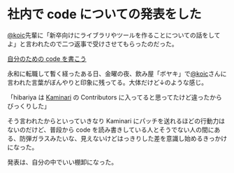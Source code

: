 # 社内で code についての発表をした

[@koic](https://twitter.com/koic)先輩に「新卒向けにライブラリやツールを作ることについての話をしてよ」と言われたので二つ返事で受けさせてもらったのだった。

[自分のための code を書こう](https://speakerdeck.com/u/hibariya/p/code)

永和に転職して暫く経ったある日、金曜の夜、飲み屋「ボヤキ」で[@koic](https://twitter.com/koic)さんに言われた言葉がぼんやりと印象に残ってる。大体だけど↓のような感じ。

「hibariya は [Kaminari](https://github.com/amatsuda/kaminari) の Contributors に入ってると思ってたけど違ったからびっくりした」

そう言われたからといっていきなり Kaminari にパッチを送れるほどの行動力はないのだけど、普段から code を読み書きしている人とそうでない人の間にある、防弾ガラスみたいな、見えないけどはっきりした差を意識し始めるきっかけになった。

発表は、自分の中でいい棚卸になった。
